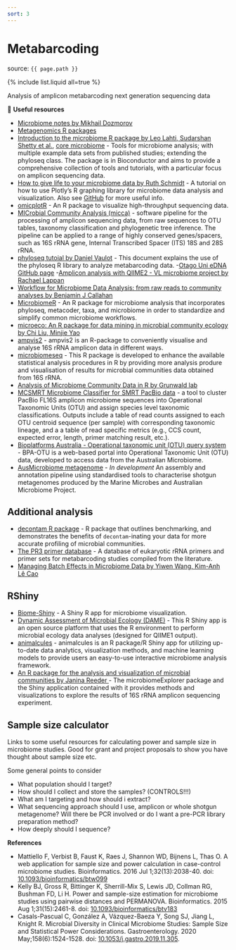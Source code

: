 ```yaml
---
sort: 3
---
```


# Metabarcoding

source: `{{ page.path }}`

{% include list.liquid all=true %}

<span class="badge badge-info">Analysis of amplicon metabarcoding next generation sequencing data</span>


:link: **Useful resources**


- [Microbiome notes by Mikhail Dozmorov](https://github.com/mdozmorov/Microbiome_notes)
- [Metagenomics R packages](https://rdrr.io/category/biocview/Metagenomics/)
- [Introduction to the microbiome R package by Leo Lahti, Sudarshan Shetty et al.](https://microbiome.github.io/tutorials/), [core microbiome](https://microbiome.github.io/tutorials/Core.html) - Tools for microbiome analysis; with multiple example data sets from published studies; extending the phyloseq class. The package is in Bioconductor and aims to provide a comprehensive collection of tools and tutorials, with a particular focus on amplicon sequencing data.
- [How to give life to your microbiome data by Ruth Schmidt](https://towardsdatascience.com/how-to-give-life-to-your-microbiome-data-using-plotly-r-1892281183cf) - A tutorial on how to use Plotly’s R graphing library for microbiome data analysis and visualization. Also see [GitHub](https://github.com/ruthlys/) for more useful info.
- [omicplotR](https://github.com/dgiguer/omicplotR) - An R package to visualize high-throughput sequencing data.
- [MICrobial Community Analysis (micca)](https://micca.readthedocs.io/en/1.7.2/index.html) - software pipeline for the processing of amplicon sequencing data, from raw sequences to OTU tables, taxonomy classification and phylogenetic tree inference. The pipeline can be applied to a range of highly conserved genes/spacers, such as 16S rRNA gene, Internal Transcribed Spacer (ITS) 18S and 28S rRNA.
- [phyloseq tutoial by Daniel Vaulot](https://vaulot.github.io/tutorials/Phyloseq_tutorial.html#content) - This document explains the use of the phyloseq R library to analyze metabarcoding data.
-[Otago Uni eDNA GitHub page](https://github.com/otagoedna)
-[Amplicon analysis with QIIME2 - VL microbiome project by Rachael Lappan](https://rachaellappan.github.io/VL-QIIME2-analysis/)
- [Workflow for Microbiome Data Analysis: from raw reads to community analyses by Benjamin J Callahan](https://bioconductor.org/help/course-materials/2017/BioC2017/Day1/Workshops/Microbiome/MicrobiomeWorkflowII.html#abstract)
- [MicrobiomeR](https://microbiomer.vallenderlab.org/) - An R package for microbiome analysis that incorporates phyloseq, metacoder, taxa, and microbiome in order to standardize and simplify common microbiome workflows.
- [microeco: An R package for data mining in microbial community ecology by Chi Liu, Minjie Yao](https://chiliubio.github.io/microeco/)
- [ampvis2](https://madsalbertsen.github.io/ampvis2/index.html) - ampvis2 is an R-package to conveniently visualise and analyse 16S rRNA amplicon data in different ways.
- [microbiomeseq](https://github.com/umerijaz/microbiomeSeq) - This R package is developed to enhance the available statistical analysis procedures in R by providing more analysis produre and visualisation of results for microbial communities data obtained from 16S rRNA.
- [Analysis of Microbiome Community Data in R by Grunwald lab](https://grunwaldlab.github.io/analysis_of_microbiome_community_data_in_r/index.html)
- [MCSMRT Microbiome Classifier for SMRT PacBio data](https://github.com/jpearl01/mcsmrt) - a tool to cluster PacBio FL16S amplicon microbiome sequences into Operational Taxonomic Units (OTU) and assign species level taxonomic classifications. Outputs include a table of read counts assigned to each OTU centroid sequence (per sample) with corresponding taxonomic lineage, and a a table of read specific metrics (e.g., CCS count, expected error, length, primer matching result, etc.).
- [Bioplatforms Australia - Operational taxonomic unit (OTU) query system](https://github.com/BioplatformsAustralia/bpaotu) - BPA-OTU is a web-based portal into Operational Taxonomic Unit (OTU) data, developed to access data from the Australian Microbiome.
- [AusMicrobiome metagenome](https://github.com/martinostrowski/metagenome) - *In development* An assembly and annotation pipeline using standardised tools to characterise shotgun metagenomes produced by the Marine Microbes and Australian Microbiome Project.

## Additional analysis

- [decontam R package](https://benjjneb.github.io/decontam/vignettes/decontam_intro.html) - R package that outlines benchmarking, and demonstrates the benefits of `decontam`-inating your data for more accurate profiling of microbial communities.
- [The PR3 primer database](https://app.pr2-primers.org/) - A database of eukaryotic rRNA primers and primer sets for metabarcoding studies compiled from the literature.
- [Managing Batch Effects in Microbiome Data by Yiwen Wang, Kim-Anh Lê Cao](https://evayiwenwang.github.io/Managing_batch_effects/)

## RShiny

- [Biome-Shiny](https://github.com/Biodata-PT/Biome-Shiny) - A Shiny R app for microbiome visualization.
- [Dynamic Assessment of Microbial Ecology (DAME)](https://acnc-shinyapps.shinyapps.io/DAME/) - This R Shiny app is an open source platform that uses the R environment to perform microbial ecology data analyses (designed for QIIME1 output).
- [animalcules](https://compbiomed.github.io/animalcules-docs/index.html) - animalcules is an R package/R Shiny app for utilizing up-to-date data analytics, visualization methods, and machine learning models to provide users an easy-to-use interactive microbiome analysis framework.
- [An R package for the analysis and visualization of microbial communities by Janina Reeder ](https://github.com/zoecastillo/microbiomeExplorer) - The microbiomeExplorer package and the Shiny application contained with it provides methods and visualizations to explore the results of 16S rRNA amplicon sequencing experiment.

## Sample size calculator

Links to some useful resources for calculating power and sample size in microbiome studies. Good for grant and project proposals to show you have thought about sample size etc.

Some general points to consider

- What population should I target?
- How should I collect and store the samples? (CONTROLS!!!)
- What am I targeting and how should i extract?
- What sequencing approach should I use, amplicon or whole shotgun metagenome? Will there be PCR involved or do I want a pre-PCR library preparation method?
- How deeply should I sequence?

**References**

- Mattiello F, Verbist B, Faust K, Raes J, Shannon WD, Bijnens L, Thas O. A web application for sample size and power calculation in case-control microbiome studies. Bioinformatics. 2016 Jul 1;32(13):2038-40. doi: [10.1093/bioinformatics/btw099](https://doi.org/10.1093/bioinformatics/btw099)
- Kelly BJ, Gross R, Bittinger K, Sherrill-Mix S, Lewis JD, Collman RG, Bushman FD, Li H. Power and sample-size estimation for microbiome studies using pairwise distances and PERMANOVA. Bioinformatics. 2015 Aug 1;31(15):2461-8. doi: [10.1093/bioinformatics/btv183](https://doi.org/10.1093/bioinformatics/btv183)
- Casals-Pascual C, González A, Vázquez-Baeza Y, Song SJ, Jiang L, Knight R. Microbial Diversity in Clinical Microbiome Studies: Sample Size and Statistical Power Considerations. Gastroenterology. 2020 May;158(6):1524-1528. doi: [10.1053/j.gastro.2019.11.305](https://doi.org/10.1053/j.gastro.2019.11.305).
